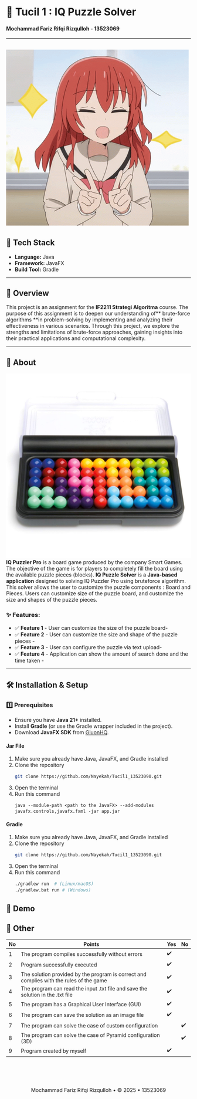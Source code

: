 # 🌟 Tucil 1 : IQ Puzzle Solver
#### Mochammad Fariz Rifqi Rizqulloh - 13523069
---
![ayank](https://raw.githubusercontent.com/Fariz36/Tucil-1-STIMA-IQ-Puzzler-Pro-Solver/refs/heads/main/assets/ayank.gif)
---


## 🚀 Tech Stack
- **Language:** Java  
- **Framework:** JavaFX  
- **Build Tool:** Gradle  

---

## 📌 Overview
This project is an assignment for the **IF2211 Strategi Algoritma** course. The purpose of this assignment is to deepen our understanding of** brute-force algorithms **in problem-solving by implementing and analyzing their effectiveness in various scenarios. Through this project, we explore the strengths and limitations of brute-force approaches, gaining insights into their practical applications and computational complexity.

---

## 📖 About
![puzzle](https://raw.githubusercontent.com/Fariz36/Tucil-1-STIMA-IQ-Puzzler-Pro-Solver/refs/heads/main/assets/puzzle.jpg)
**IQ Puzzler Pro** is a board game produced by the company Smart Games. The objective of the game is for players to completely fill the board using the available puzzle pieces (blocks). **IQ Puzzle Solver** is a **Java-based application** designed to solving IQ Puzzler Pro using bruteforce algorithm. This solver allows the user to customize the puzzle components : Board and Pieces. Users can customize size of the puzzle board, and customize the size and shapes of the puzzle pieces.

### ✨ Features:
- ✅ **Feature 1** - User can customize the size of the puzzle board-
- ✅ **Feature 2** - User can customize the size and shape of the puzzle pieces -
- ✅ **Feature 3** - User can configure the puzzle via text upload-
- ✅ **Feature 4** - Application can show the amount of search done and the time taken -

---

## 🛠️ Installation & Setup
### **1️⃣ Prerequisites**
- Ensure you have **Java 21+** installed.
- Install **Gradle** (or use the Gradle wrapper included in the project).
- Download **JavaFX SDK** from [GluonHQ](https://gluonhq.com/products/javafx/).

#### Jar File
1. Make sure you already have Java, JavaFX, and Gradle installed
2. Clone the repository
      ```sh
   git clone https://github.com/Nayekah/Tucil1_13523090.git
   ```
3. Open the terminal 
4. Run this command
   ```
   java --module-path <path to the JavaFX> --add-modules javafx.controls,javafx.fxml -jar app.jar
      ```
#### Gradle
1. Make sure you already have Java, JavaFX, and Gradle installed
2. Clone the repository
   ```sh
   git clone https://github.com/Nayekah/Tucil1_13523090.git
   ```
3. Open the terminal
4. Run this command
   ```sh
   ./gradlew run  # (Linux/macOS)
   ./gradlew.bat run # (Windows)
   ```

## 🎥 Demo

## 📝 Other
| No | Points | Yes | No |
| --- | --- | --- | --- |
| 1 | The program compiles successfully without errors | ✔️ | |
| 2 | Program successfully executed | ✔️ | |
| 3 | The solution provided by the program is correct and complies with the rules of the game | ✔️ | |
| 4 | The program can read the input .txt file and save the solution in the .txt file | ✔️ | |
| 5 | The program has a Graphical User Interface (GUI) | ✔️ | |
| 6 | The program can save the solution as an image file | ✔️ | |
| 7 | The program can solve the case of custom configuration | | ✔️ |
| 8 | The program can solve the case of Pyramid configuration (3D) | | ✔️ |
| 9 | Program created by myself | ✔️ | |


<br/>
<br/>
<br/>
<br/>

<div align="center">
Mochammad Fariz Rifqi Rizqulloh • © 2025 • 13523069
</div>

